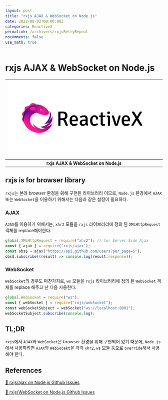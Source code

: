 ```yaml
---
layout: post
title: "rxjs AJAX & WebSocket on Node.js"
date: 2022-08-02T00:00:00Z
categories: ReactiveX
permalink: /archivers/rxjsRetryRepeat
nocomments: false
use_math: true
---
```


# rxjs AJAX & WebSocket on Node.js

| ![reactivex](/assets/posts/2022-08-02-retryAndrepeat/reactivex_logo.png) |
| :----------------------------------------------------------------------: |
|                 <b>rxjs AJAX & WebSocket on Node.js</b>                  |

## rxjs is for browser library

`rxjs`는 본래 _browser_ 환경을 위해 구현된 라이브러리 이므로, `Node.js` 환경에서 `AJAX` 또는 `WebSocket`을 이용하기 위해서는 다음과 같은 설정이 필요하다.

### AJAX

`AJAX`를 이용하기 위해서는, `xhr2` 모듈을 `rxjs` 라이브러리에 정의 된 `XMLHttpRequest` 객체를 replace해야한다.

```javascript
global.XMLHttpRequest = require("xhr2"); // for Server Side Ajax
const { ajax } = require("rxjs/ajax");
const obs$ = ajax("https://api.github.com/users?per_page=5");
obs$.subscribe((result) => console.log(result.response));
```

### WebSocket

`WebSocket`의 경우도 마찬가지로, `ws` 모듈을 `rxjs` 라이브러리에 정의 된 `WebSocket` 객체를 replace 해주고 난 다음 사용한다.

```javascript
global.WebSocket = require("ws");
const { webSocket } = require("rxjs/webSocket");
const webSocketSubject = webSocket("ws://localhost:8001");
webSocketSubject.subscribe(console.log);
```

## TL;DR

`rxjs`에서 `AJAX`와 `WebSocket`은 _browser_ 환경을 위해 구현되어 있기 때문에, `Node.js`에서 사용하려면 `AJAX`와 `WebSocekt`을 각각 `xhr2`, `ws` 모듈 등으로 `override`해서 사용해야 한다.

## References

[🔗 rxjs/ajax on Node.js Github Issues](https://github.com/ReactiveX/rxjs/issues/2099)

[🔗 rxjs/WebSocket on Node.js Github Issues](https://github.com/ReactiveX/rxjs/issues/3942)
